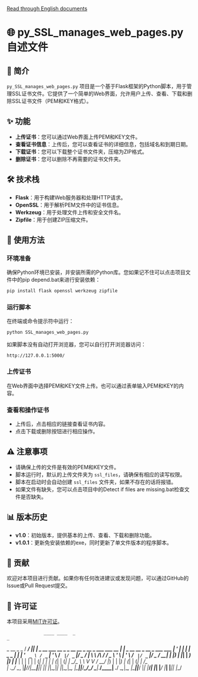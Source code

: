 <a href="https://github.com/wsxqyy/py_SSL_manages_web_pages.py/blob/main/en_README.md">Read through English documents</a>
# 🌐 py_SSL_manages_web_pages.py 自述文件

## 🚀 简介

`py_SSL_manages_web_pages.py` 项目是一个基于Flask框架的Python脚本，用于管理SSL证书文件。它提供了一个简单的Web界面，允许用户上传、查看、下载和删除SSL证书文件（PEM和KEY格式）。

## ✨ 功能

- **上传证书**：您可以通过Web界面上传PEM和KEY文件。
- **查看证书信息**：上传后，您可以查看证书的详细信息，包括域名和到期日期。
- **下载证书**：您可以下载整个证书文件夹，压缩为ZIP格式。
- **删除证书**：您可以删除不再需要的证书文件夹。

## 🛠️ 技术栈

- **Flask**：用于构建Web服务器和处理HTTP请求。
- **OpenSSL**：用于解析PEM文件中的证书信息。
- **Werkzeug**：用于处理文件上传和安全文件名。
- **Zipfile**：用于创建ZIP压缩文件。

## 📝 使用方法

### 环境准备

确保Python环境已安装，并安装所需的Python库。您如果记不住可以点击项目文件中的pip depend.bat来进行安装依赖：

```bash
pip install flask openssl werkzeug zipfile
```

### 运行脚本

在终端或命令提示符中运行：

```bash
python SSL_manages_web_pages.py
```

如果脚本没有自动打开浏览器，您可以自行打开浏览器访问：

```
http://127.0.0.1:5000/
```

### 上传证书

在Web界面中选择PEM和KEY文件上传。也可以通过表单输入PEM和KEY的内容。

### 查看和操作证书

- 上传后，点击相应的链接查看证书内容。
- 点击下载或删除按钮进行相应操作。

## ⚠️ 注意事项

- 请确保上传的文件是有效的PEM和KEY文件。
- 脚本运行时，默认的上传文件夹为 `ssl_files`，请确保有相应的读写权限。
- 脚本在启动时会自动创建 `ssl_files` 文件夹，如果不存在的话将报错。
- 如果文件有缺失，您可以点击项目中的Detect if files are missing.bat检查文件是否缺失。
## 📊 版本历史

- **v1.0**：初始版本，提供基本的上传、查看、下载和删除功能。
- **v1.0.1**：更新免安装依赖的exe，同时更新了单文件版本的程序脚本。 

## 🤝 贡献

欢迎对本项目进行贡献。如果你有任何改进建议或发现问题，可以通过GitHub的Issue或Pull Request提交。

## 📜 许可证

本项目采用[MIT许可证](LICENSE)。



                  ____ ____  _                                                                    _                                     
  _ __  _   _    / ___/ ___|| |        _ __ ___   __ _ _ __   __ _  __ _  ___  ___  __      _____| |__      _ __   __ _  __ _  ___  ___ 
 | '_ \| | | |   \___ \___ \| |       | '_ ` _ \ / _` | '_ \ / _` |/ _` |/ _ \/ __| \ \ /\ / / _ \ '_ \    | '_ \ / _` |/ _` |/ _ \/ __|
 | |_) | |_| |    ___) |__) | |___    | | | | | | (_| | | | | (_| | (_| |  __/\__ \  \ V  V /  __/ |_) |   | |_) | (_| | (_| |  __/\__ \
 | .__/ \__, |___|____/____/|_____|___|_| |_| |_|\__,_|_| |_|\__,_|\__, |\___||___/___\_/\_/ \___|_.__/____| .__/ \__,_|\__, |\___||___/
 |_|    |___/_____|              |_____|                           |___/         |_____|             |_____|_|          |___/           
                                                                                                                                                                                                                          
                                                                                                                                                                                                                          
